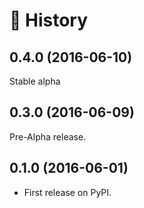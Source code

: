 📣 History
===========

0.4.0 (2016-06-10)
------------------

Stable alpha

0.3.0 (2016-06-09)
------------------

Pre-Alpha release.

0.1.0 (2016-06-01)
------------------

* First release on PyPI.
